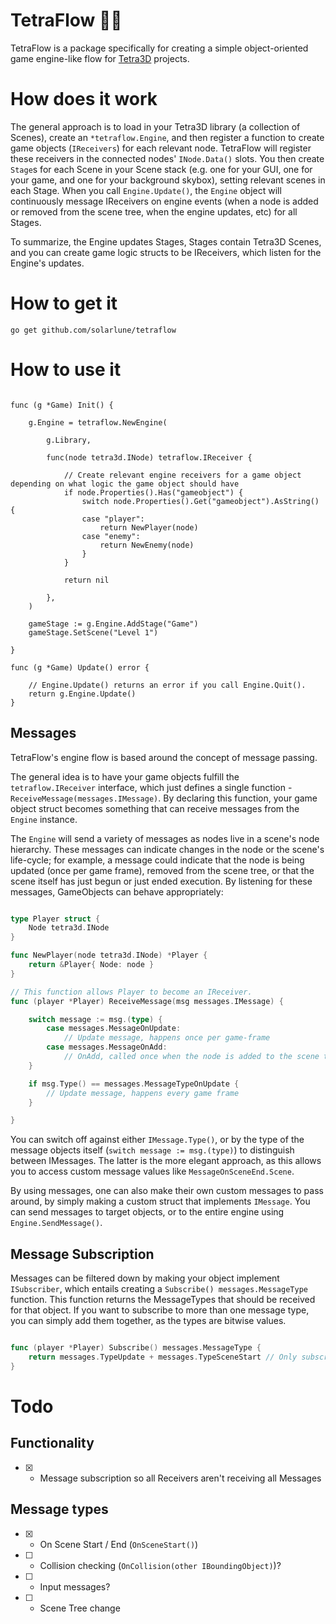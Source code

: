 # TetraFlow 🚗💨

TetraFlow is a package specifically for creating a simple object-oriented game engine-like flow for [Tetra3D](https://github.com/solarlune/tetra3d) projects.

# How does it work

The general approach is to load in your Tetra3D library (a collection of Scenes), create an `*tetraflow.Engine`, and then register a function to create game objects (`IReceivers`) for each relevant node. TetraFlow will register these receivers in the connected nodes' `INode.Data()` slots. You then create `Stage`s for each Scene in your Scene stack (e.g. one for your GUI, one for your game, and one for your background skybox), setting relevant scenes in each Stage. When you call `Engine.Update()`, the `Engine` object will continuously message IReceivers on engine events (when a node is added or removed from the scene tree, when the engine updates, etc) for all Stages.

To summarize, the Engine updates Stages, Stages contain Tetra3D Scenes, and you can create game logic structs to be IReceivers, which listen for the Engine's updates.

# How to get it

```go get github.com/solarlune/tetraflow```

# How to use it

```

func (g *Game) Init() {

    g.Engine = tetraflow.NewEngine(
        
        g.Library,

        func(node tetra3d.INode) tetraflow.IReceiver {

            // Create relevant engine receivers for a game object depending on what logic the game object should have
            if node.Properties().Has("gameobject") {
                switch node.Properties().Get("gameobject").AsString() {
                case "player":
                    return NewPlayer(node)
                case "enemy":
                    return NewEnemy(node)
                }
            }

            return nil

        },
    )

    gameStage := g.Engine.AddStage("Game")
    gameStage.SetScene("Level 1")

}

func (g *Game) Update() error {

    // Engine.Update() returns an error if you call Engine.Quit().
    return g.Engine.Update()
}

```

## Messages

TetraFlow's engine flow is based around the concept of message passing.

The general idea is to have your game objects fulfill the `tetraflow.IReceiver` interface, which just defines a single function - `ReceiveMessage(messages.IMessage)`. By declaring this function, your game object struct becomes something that can receive messages from the `Engine` instance.

The `Engine` will send a variety of messages as nodes live in a scene's node hierarchy. These messages can indicate changes in the node or the scene's life-cycle; for example, a message could indicate that the node is being updated (once per game frame), removed from the scene tree, or that the scene itself has just begun or just ended execution. By listening for these messages, GameObjects can behave appropriately:

```go

type Player struct {
    Node tetra3d.INode
}

func NewPlayer(node tetra3d.INode) *Player {
    return &Player{ Node: node }
}

// This function allows Player to become an IReceiver.
func (player *Player) ReceiveMessage(msg messages.IMessage) {

    switch message := msg.(type) {
        case messages.MessageOnUpdate:
            // Update message, happens once per game-frame
        case messages.MessageOnAdd:
            // OnAdd, called once when the node is added to the scene tree.
    }

    if msg.Type() == messages.MessageTypeOnUpdate {
        // Update message, happens every game frame
    }

}

```

You can switch off against either `IMessage.Type()`, or by the type of the message objects itself (`switch message := msg.(type)`) to distinguish between IMessages. The latter is the more elegant approach, as this allows you to access custom message values like `MessageOnSceneEnd.Scene`.

By using messages, one can also make their own custom messages to pass around, by simply making a custom struct that implements `IMessage`. You can send messages to target objects, or to the entire engine using `Engine.SendMessage()`.

## Message Subscription

Messages can be filtered down by making your object implement `ISubscriber`, which entails creating a `Subscribe() messages.MessageType` function. This function returns the MessageTypes that should be received for that object. If you want to subscribe to more than one message type, you can simply add them together, as the types are bitwise values.

```go

func (player *Player) Subscribe() messages.MessageType {
    return messages.TypeUpdate + messages.TypeSceneStart // Only subscribe to update messages or messages indicating the start of the current scene
}

```

# Todo

## Functionality

- [x] - Message subscription so all Receivers aren't receiving all Messages

## Message types

- [x] - On Scene Start / End (`OnSceneStart()`)
- [ ] - Collision checking (`OnCollision(other IBoundingObject)`)?
- [ ] - Input messages?
- [ ] - Scene Tree change